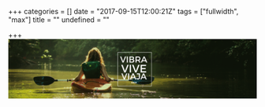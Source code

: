 +++
categories = []
date = "2017-09-15T12:00:21Z"
tags = ["fullwidth", "max"]
title = ""
undefined = ""

+++
![](/uploads/2017/09/29/blog_pasajeschile_slider.png)

